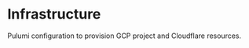 Infrastructure
==============

Pulumi configuration to provision GCP project and Cloudflare resources.
